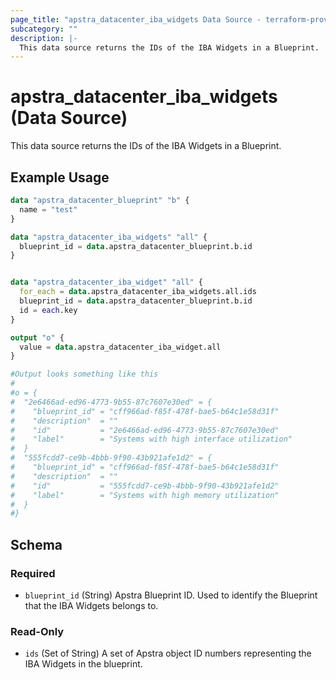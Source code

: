```yaml
---
page_title: "apstra_datacenter_iba_widgets Data Source - terraform-provider-apstra"
subcategory: ""
description: |-
  This data source returns the IDs of the IBA Widgets in a Blueprint.
---
```


# apstra_datacenter_iba_widgets (Data Source)

This data source returns the IDs of the IBA Widgets in a Blueprint.

## Example Usage

```terraform
data "apstra_datacenter_blueprint" "b" {
  name = "test"
}

data "apstra_datacenter_iba_widgets" "all" {
  blueprint_id = data.apstra_datacenter_blueprint.b.id
}


data "apstra_datacenter_iba_widget" "all" {
  for_each = data.apstra_datacenter_iba_widgets.all.ids
  blueprint_id = data.apstra_datacenter_blueprint.b.id
  id = each.key
}

output "o" {
  value = data.apstra_datacenter_iba_widget.all
}

#Output looks something like this
#
#o = {
#  "2e6466ad-ed96-4773-9b55-87c7607e30ed" = {
#    "blueprint_id" = "cff966ad-f85f-478f-bae5-b64c1e58d31f"
#    "description"  = ""
#    "id"           = "2e6466ad-ed96-4773-9b55-87c7607e30ed"
#    "label"        = "Systems with high interface utilization"
#  }
#  "555fcdd7-ce9b-4bbb-9f90-43b921afe1d2" = {
#    "blueprint_id" = "cff966ad-f85f-478f-bae5-b64c1e58d31f"
#    "description"  = ""
#    "id"           = "555fcdd7-ce9b-4bbb-9f90-43b921afe1d2"
#    "label"        = "Systems with high memory utilization"
#  }
#}
```

<!-- schema generated by tfplugindocs -->
## Schema

### Required

- `blueprint_id` (String) Apstra Blueprint ID. Used to identify the Blueprint that the IBA Widgets belongs to.

### Read-Only

- `ids` (Set of String) A set of Apstra object ID numbers representing the IBA Widgets in the blueprint.
